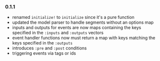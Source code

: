 ### 0.1.1

- renamed `initialize!` to `initialize` since it's a pure function
- updated the model parser to handle segments without an options map
- inputs and outputs for events are now maps containing the keys
  specified in the `:inputs` and `:outputs` vectors
- event handler functions now must return a map with keys
  matching the keys specified in the `:outputs`
 - introduces `:pre` and `:post` conditions
 - triggering events via tags or ids  


